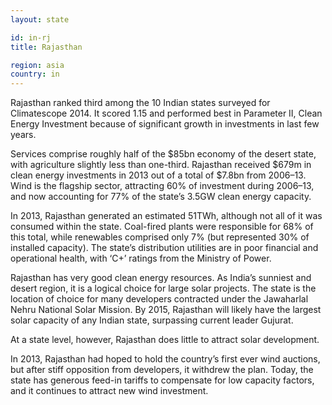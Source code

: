 ```yaml
---
layout: state

id: in-rj
title: Rajasthan

region: asia
country: in
---
```

Rajasthan ranked third among the 10 Indian states surveyed for Climatescope 2014. It scored 1.15 and performed best in Parameter II, Clean Energy Investment because of significant growth in investments in last few years.

Services comprise roughly half of the $85bn economy of the desert state, with agriculture slightly less than one-third. Rajasthan received $679m in clean energy investments in 2013 out of a total of $7.8bn from 2006–13. Wind is the flagship sector, attracting 60% of investment during 2006–13, and now accounting for 77% of the state’s 3.5GW clean energy capacity.

In 2013, Rajasthan generated an estimated 51TWh, although not all of it was consumed within the state. Coal-fired plants were responsible for 68% of this total, while renewables comprised only 7% (but represented 30% of installed capacity). The state’s distribution utilities are in poor financial and operational health, with ‘C+’ ratings from the Ministry of Power.

Rajasthan has very good clean energy resources. As India’s sunniest and desert region, it is a logical choice for large solar projects. The state is the location of choice for many developers contracted under the Jawaharlal Nehru National Solar Mission. By 2015, Rajasthan will likely have the largest solar capacity of any Indian state, surpassing current leader Gujurat.

At a state level, however, Rajasthan does little to attract solar development.

In 2013, Rajasthan had hoped to hold the country’s first ever wind auctions, but after stiff opposition from developers, it withdrew the plan. Today, the state has generous feed-in tariffs to compensate for low capacity factors, and it continues to attract new wind investment.